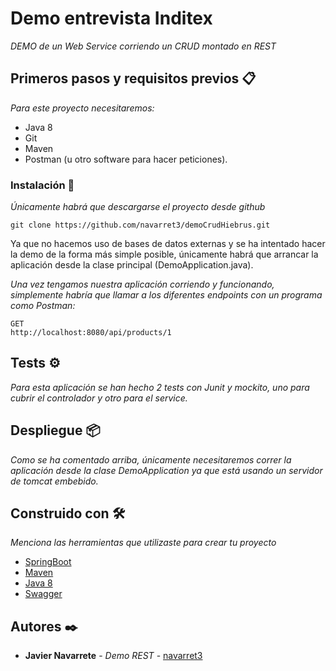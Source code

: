# Demo entrevista Inditex

_DEMO de un Web Service corriendo un CRUD montado en REST_

## Primeros pasos y requisitos previos 📋

_Para este proyecto necesitaremos:_

- Java 8
- Git
- Maven
- Postman (u otro software para hacer peticiones).


### Instalación 🔧

_Únicamente habrá que descargarse el proyecto desde github_

```
git clone https://github.com/navarret3/demoCrudHiebrus.git
```

Ya que no hacemos uso de bases de datos externas y se ha intentado hacer la demo de la forma más simple posible, únicamente habrá que arrancar la aplicación desde la clase principal (DemoApplication.java).


_Una vez tengamos nuestra aplicación corriendo y funcionando, simplemente habría que llamar a los diferentes endpoints con un programa como Postman:_

```
GET
http://localhost:8080/api/products/1
```

## Tests ⚙️

_Para esta aplicación se han hecho 2 tests con Junit y mockito, uno para cubrir el controlador y otro para el service._


## Despliegue 📦

_Como se ha comentado arriba, únicamente necesitaremos correr la aplicación desde la clase DemoApplication ya que está usando un servidor de tomcat embebido._

## Construido con 🛠️

_Menciona las herramientas que utilizaste para crear tu proyecto_

* [SpringBoot](https://spring.io/projects/spring-boot)
* [Maven](https://maven.apache.org/)
* [Java 8](https://www.java.com/es/download/help/java8_es.html)
* [Swagger](https://swagger.io/)

## Autores ✒️

* **Javier Navarrete** - *Demo REST* - [navarret3](https://github.com/navarret3)
